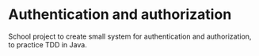 # Authentication and authorization
School project to create small system for authentication and authorization, to practice TDD in Java.
